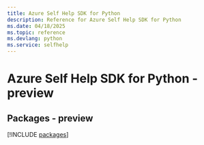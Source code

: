 ```yaml
---
title: Azure Self Help SDK for Python
description: Reference for Azure Self Help SDK for Python
ms.date: 04/18/2025
ms.topic: reference
ms.devlang: python
ms.service: selfhelp
---
```

# Azure Self Help SDK for Python - preview
## Packages - preview
[!INCLUDE [packages](self-help-index.md)]